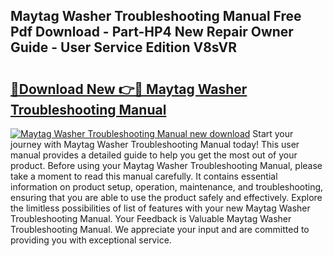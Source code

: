 ## Maytag Washer Troubleshooting Manual Free Pdf Download - Part-HP4 New Repair Owner Guide - User Service Edition V8sVR

# <h2><a href="http://bc15243.oget.top/?id=Maytag+Washer+Troubleshooting+Manual">🔗Download New 👉🔴 Maytag Washer Troubleshooting Manual</a></h2>

[![Maytag Washer Troubleshooting Manual new download](https://i.imgur.com/5g1atiW.png)](http://bc15243.oget.top/?id=Maytag+Washer+Troubleshooting+Manual)
Start your journey with Maytag Washer Troubleshooting Manual today! This user manual provides a detailed guide to help you get the most out of your product. Before using your Maytag Washer Troubleshooting Manual, please take a moment to read this manual carefully. It contains essential information on product setup, operation, maintenance, and troubleshooting, ensuring that you are able to use the product safely and effectively. Explore the limitless possibilities of list of features with your new Maytag Washer Troubleshooting Manual. Your Feedback is Valuable Maytag Washer Troubleshooting Manual. We appreciate your input and are committed to providing you with exceptional service.
